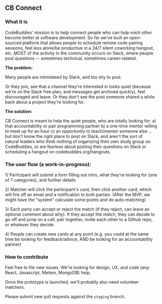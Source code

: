 ## CB Connect

### What it is
CodeBuddies' mission is to help connect people who can _help each other_ become better at software development. So far we've built an open-sourced platform that allows people to schedule remote code pairing sessions, feel less alone/be productive in a 24/7 silent coworking hangout, etc. MOST of the activity in the community occurs on Slack, where people post questions -- sometimes technical, sometimes career-related. 

**The problem:**

Many people are intimidated by Slack, and too shy to post. 

Or they join, see that a channel they're interested in looks quiet (because we're on the Slack free plan, and messages get archived quickly), feel discouraged and leave. Or they don't see the post someone shared a while back about a project they're looking for. 

**The solution:**

CB Connect is meant to help the quiet people, who are totally looking for:
a) that accountability or pair programming partner
b) a one-time mentor willing to meet up for an hour
c) an opportunity to teach/mentor someone else 
... but don't know the right place to post on Slack, and aren't the sort of natural leaders who think nothing of organizing their own study group on CodeBuddies, or are fearless about posting their questions on Slack or scheduling a hangout on codebuddies.org/hangouts. 


### The user flow (a work-in-progress):

1/ Participant will submit a form filling out intro, what they're looking for (one of 7 categories), and further details

2/ Matcher will click the participant's card, then click another card, which will fire off an email and a notification to both parties. (After the MVP, we might have the "system" calculate some points and do auto-matching)

3/ Each party can accept or reject the match (if they reject, can leave an optional comment about why). If they accept the match, they can decide to go off and jump on a call, pair together, invite each other to a Github repo, or whatever they decide.

4/ People can create new cards at any point (e.g. you could at the same time be looking for feedback/advice, AND be looking for an accountability partner)

### How to contribute

Feel free to file new issues. We're looking for design, UX, and code (any: React, Javascript, Meteor, MongoDB) help.

Once the prototype is launched, we'll probably also need volunteer matchers. 

Please submit new pull requests against the `staging` branch.
